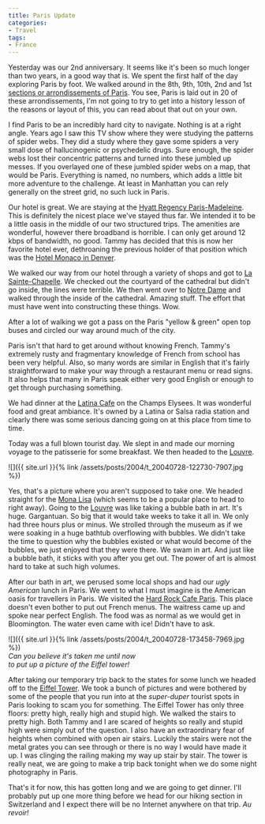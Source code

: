 ```yaml
---
title: Paris Update
categories:
- Travel
tags:
- France
---
```


Yesterday was our 2nd anniversary. It seems like it's been so much longer than two years, in a good way that is. We spent the first half of the day exploring Paris by foot. We walked around in the 8th, 9th, 10th, 2nd and 1st [sections or arrondissements of Paris](http://goeurope.about.com/cs/france/l/bl_paris_arr2.htm). You see, Paris is laid out in 20 of these arrondissements, I'm not going to try to get into a history lesson of the reasons or layout of this, you can read about that out on your own.

I find Paris to be an incredibly hard city to navigate. Nothing is at a right angle. Years ago I saw this TV show where they were studying the patterns of spider webs. They did a study where they gave some spiders a very small dose of hallucinogenic or psychedelic drugs. Sure enough, the spider webs lost their concentric patterns and turned into these jumbled up messes. If you overlayed one of these jumbled spider webs on a map, that would be Paris. Everything is named, no numbers, which adds a little bit more adventure to the challenge. At least in Manhattan you can rely generally on the street grid, no such luck in Paris.

Our hotel is great. We are staying at the [Hyatt Regency Paris-Madeleine](http://paris.madeleine.hyatt.com/). This is definitely the nicest place we've stayed thus far. We intended it to be a little oasis in the middle of our two structured trips. The amenities are wonderful, however there broadband is horrible. I can only get around 12 kbps of bandwidth, no good. Tammy has decided that this is now her favorite hotel ever, dethroaning the previous holder of that position which was the [Hotel Monaco in Denver](http://www.monaco-denver.com/).

We walked our way from our hotel through a variety of shops and got to [La Sainte-Chapelle](http://en.wikipedia.org/wiki/Sainte-Chapelle). We checked out the courtyard of the cathedral but didn't go inside, the lines were terrible. We then went over to [Notre Dame](http://en.wikipedia.org/wiki/Notre_Dame) and walked through the inside of the cathedral. Amazing stuff. The effort that must have went into constructing these things. Wow.

After a lot of walking we got a pass on the Paris "yellow & green" open top buses and circled our way around much of the city.

Paris isn't that hard to get around without knowing French. Tammy's extremely rusty and fragmentary knowledge of French from school has been very helpful. Also, so many words are similar in English that it's fairly straightforward to make your way through a restaurant menu or read signs. It also helps that many in Paris speak either very good English or enough to get through purchasing something.

We had dinner at the [Latina Cafe](http://www.latina.fr/) on the Champs Elysees. It was wonderful food and great ambiance. It's owned by a Latina or Salsa radia station and clearly there was some serious dancing going on at this place from time to time.

Today was a full blown tourist day. We slept in and made our morning voyage to the patisserie for some breakfast. We then headed to the [Louvre](http://www.louvre.fr/louvrea.htm).

![]({{ site.url }}{% link /assets/posts/2004/t_20040728-122730-7907.jpg %})

Yes, that's a picture where you aren't supposed to take one. We headed straight for the [Mona Lisa](http://en.wikipedia.org/wiki/Mona_Lisa) (which seems to be a popular place to head to right away). Going to the [Louvre](http://www.louvre.fr/louvrea.htm) was like taking a bubble bath in art. It's huge. Gargantuan. So big that it would take weeks to take it all in. We only had three hours plus or minus. We strolled through the museum as if we were soaking in a huge bathtub overflowing with bubbles. We didn't take the time to question why the bubbles existed or what would become of the bubbles, we just enjoyed that they were there. We swam in art. And just like a bubble bath, it sticks with you after you get out. The power of art is almost hard to take at such high volumes.

After our bath in art, we perused some local shops and had our _ugly American_ lunch in Paris. We went to what I must imagine is the American oasis for travellers in Paris. We visited the [Hard Rock Cafe Paris](http://www.hardrock.com/locations/cafes/Cafes.aspx?Lc=PARI). This place doesn't even bother to put out French menus. The waitress came up and spoke near perfect English. The food was as normal as we would get in Bloomington. The water even came with ice! Didn't have to ask.

![]({{ site.url }}{% link /assets/posts/2004/t_20040728-173458-7969.jpg %})  
_Can you believe it's taken me until now  
to put up a picture of the Eiffel tower!_

After taking our temporary trip back to the states for some lunch we headed off to the [Eiffel Tower](http://www.tour-eiffel.fr/teiffel/uk/). We took a bunch of pictures and were bothered by some of the people that you run into at the _super-duper_ tourist spots in Paris looking to scam you for something. The Eiffel Tower has only three floors: pretty high, really high and stupid high. We walked the stairs to pretty high. Both Tammy and I are scared of heights so really and stupid high were simply out of the question. I also have an extraordinary fear of heights when combined with open air stairs. Luckily the stairs were not the metal grates you can see through or there is no way I would have made it up. I was clinging the railing making my way up stair by stair. The tower is really neat, we are going to make a trip back tonight when we do some night photography in Paris.

That's it for now, this has gotten long and we are going to get dinner. I'll probably put up one more thing before we head for our hiking section in Switzerland and I expect there will be no Internet anywhere on that trip. _Au revoir!_
